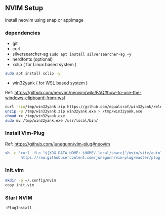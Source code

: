 ## NVIM Setup
Install neovim using snap or appimage

### dependencies
* git
* curl
* silversearcher-ag `sudo apt install silversearcher-ag -y`
* nerdfonts (optional)
* xclip ( for Linux based system )
```bash
sudo apt install xclip -y
```
* win32yank ( for WSL based system )

Ref: https://github.com/neovim/neovim/wiki/FAQ#how-to-use-the-windows-clipboard-from-wsl
```bash
curl -sLo/tmp/win32yank.zip https://github.com/equalsraf/win32yank/releases/download/v0.0.4/win32yank-x64.zip
unzip -p /tmp/win32yank.zip win32yank.exe > /tmp/win32yank.exe
chmod +x /tmp/win32yank.exe
sudo mv /tmp/win32yank.exe /usr/local/bin/
```
### Install Vim-Plug
Ref: https://github.com/junegunn/vim-plug#neovim
```bash
sh -c 'curl -fLo "${XDG_DATA_HOME:-$HOME/.local/share}"/nvim/site/autoload/plug.vim --create-dirs \
       https://raw.githubusercontent.com/junegunn/vim-plug/master/plug.vim'
```
### Init.vim
```bash
mkdir -p ~/.config/nvim
copy init.vim
```

### Start NVIM
`:PlugInstall`
